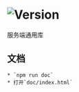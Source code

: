 # ![Version](https://img.shields.io/badge/version-9.66.26-green.svg)

服务端通用库

## 文档
    * `npm run doc`
    * 打开`doc/index.html`